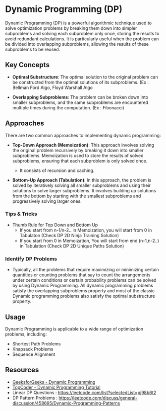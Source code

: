 # Dynamic Programming (DP)

Dynamic Programming (DP) is a powerful algorithmic technique used to solve optimization problems by breaking them down into simpler subproblems and solving each subproblem only once, storing the results to avoid redundant calculations. It is particularly useful when the problem can be divided into overlapping subproblems, allowing the results of these subproblems to be reused.

## Key Concepts

- **Optimal Substructure**: The optimal solution to the original problem can be constructed from the optimal solutions of its subproblems. (Ex : Bellman Ford Algo, Floyd Warshall Algo
  
- **Overlapping Subproblems**: The problem can be broken down into smaller subproblems, and the same subproblems are encountered multiple times during the computation. (Ex : Fibonacci)

## Approaches

There are two common approaches to implementing dynamic programming:

- **Top-Down Approach (Memoization)**: This approach involves solving the original problem recursively by breaking it down into smaller subproblems. Memoization is used to store the results of solved subproblems, ensuring that each subproblem is only solved once.

    * It consists of recursion and caching.

- **Bottom-Up Approach (Tabulation)**: In this approach, the problem is solved by iteratively solving all smaller subproblems and using their solutions to solve larger subproblems. It involves building up solutions from the bottom by starting with the smallest subproblems and progressively solving larger ones.

### Tips & Tricks

- Thumb Rule for Top Down and Bottom Up 
    - If you start from n-1/n-2.. in Memoization, you will start from 0 in Tabulaton (Check DP 2D Ninja Training Solution)
    - If you start from 0 in Memoization, You will start from end (n-1,n-2..) in Tabulation (Check DP 2D Unique Paths Solution)

### Identify DP Problems
- Typically, all the problems that require maximizing or minimizing certain quantities or counting problems that say to count the arrangements under certain conditions or certain probability problems can be solved by using Dynamic Programming.
All dynamic programming problems satisfy the overlapping subproblems property and most of the classic Dynamic programming problems also satisfy the optimal substructure property.

## Usage

Dynamic Programming is applicable to a wide range of optimization problems, including:
- Shortest Path Problems
- Knapsack Problems
- Sequence Alignment

## Resources

- [GeeksforGeeks - Dynamic Programming](https://www.geeksforgeeks.org/dynamic-programming/)
- [TopCoder - Dynamic Programming Tutorial](https://www.topcoder.com/thrive/articles/Dynamic%20Programming:%20From%20Novice%20to%20Advanced)
- Linear DP Questions : https://leetcode.com/list?selectedList=pj98b6t2
- DP Pattern Problems : https://leetcode.com/discuss/general-discussion/458695/Dynamic-Programming-Patterns